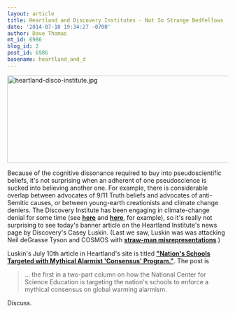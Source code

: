 ```yaml
---
layout: article
title: Heartland and Discovery Institutes - Not So Strange Bedfellows
date: '2014-07-10 19:34:27 -0700'
author: Dave Thomas
mt_id: 6986
blog_id: 2
post_id: 6986
basename: heartland_and_d
---
```

<img src="http://pandasthumb.org/archives/2014/07/10/heartland-disco-institute.jpg" alt="heartland-disco-institute.jpg" width="898" height="200" class="mt-image-none" />

Because of the cognitive dissonance required to buy into pseudoscientific beliefs, it's not surprising when an adherent of one pseudoscience is sucked into believing another one. For example, there is considerable overlap between advocates of 9/11 Truth beliefs and advocates of anti-Semitic causes, or between young-earth creationists and climate change deniers.  The Discovery Institute has been engaging in climate-change denial for some time (see **[here](http://www.discovery.org/a/22181)** and [**here**](http://www.evolutionnews.org/2010/03/when_is_it_appropriate_to_chal033011.html), for example),  so it's really not surprising to see today's banner article on the Heartland Institute's news page by Discovery's Casey Luskin. (Last we saw, Luskin was was attacking Neil deGrasse Tyson and COSMOS with [**straw-man misrepresentations**](http://pandasthumb.org/archives/2014/06/discovery-insti-10.html).) 

Luskin's July 10th article in Heartland's site is titled [**"Nation's Schools Targeted with Mythical Alarmist 'Consensus' Program."**](http://news.heartland.org/newspaper-article/2014/07/10/nations-schools-targeted-mythical-alarmist-consensus-program).  The post is 


> ... the first in a two-part column on how the National Center for Science Education is targeting the nation's schools to enforce a mythical consensus on global warming alarmism.

Discuss.
